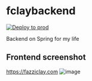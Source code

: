 # fclaybackend
[![Deploy to prod](https://github.com/FazziCLAY/fclaybackend/actions/workflows/deploy-job.yml/badge.svg?branch=main)](https://github.com/FazziCLAY/fclaybackend/actions/workflows/deploy-job.yml)

Backend on Spring for my life


## Frontend screenshot
https://fazziclay.com
![image](https://github.com/user-attachments/assets/a1d96168-55a9-41f3-bcdb-bc88e4d31b22)
